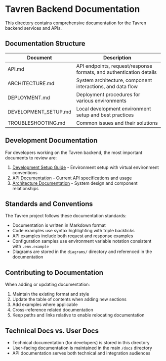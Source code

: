 # Tavren Backend Documentation

This directory contains comprehensive documentation for the Tavren backend services and APIs.

## Documentation Structure

| Document | Description |
|----------|-------------|
| API.md | API endpoints, request/response formats, and authentication details |
| ARCHITECTURE.md | System architecture, component interactions, and data flow |
| DEPLOYMENT.md | Deployment procedures for various environments |
| DEVELOPMENT_SETUP.md | Local development environment setup and best practices |
| TROUBLESHOOTING.md | Common issues and their solutions |

## Development Documentation

For developers working on the Tavren backend, the most important documents to review are:

1. [Development Setup Guide](../../docs/DEVELOPMENT_SETUP.md) - Environment setup with virtual environment conventions
2. [API Documentation](../../docs/API.md) - Current API specifications and usage
3. [Architecture Documentation](../../docs/ARCHITECTURE.md) - System design and component relationships

## Standards and Conventions

The Tavren project follows these documentation standards:

- Documentation is written in Markdown format
- Code examples use syntax highlighting with triple backticks
- API examples include both request and response examples
- Configuration samples use environment variable notation consistent with `.env.example`
- Diagrams are stored in the `diagrams/` directory and referenced in the documentation

## Contributing to Documentation

When adding or updating documentation:

1. Maintain the existing format and style
2. Update the table of contents when adding new sections
3. Add examples where applicable
4. Cross-reference related documentation
5. Keep paths and links relative to enable relocating documentation

## Technical Docs vs. User Docs

- Technical documentation (for developers) is stored in this directory
- User-facing documentation is maintained in the main `/docs` directory
- API documentation serves both technical and integration audiences 